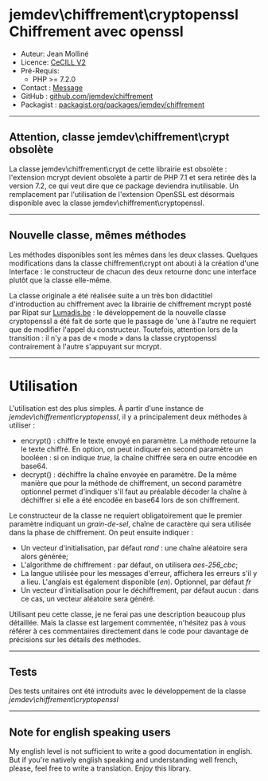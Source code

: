 # jemdev\chiffrement\cryptopenssl Chiffrement avec openssl

- Auteur:       Jean Molliné
- Licence:      [CeCILL V2][]
- Pré-Requis: 
  - PHP >= 7.2.0
- Contact :     [Message][]
- GitHub :      [github.com/jemdev/chiffrement][]
- Packagist :   [packagist.org/packages/jemdev/chiffrement][]
****
## Attention, classe jemdev\chiffrement\crypt obsolète
La classe jemdev\chiffrement\crypt de cette librairie est obsolète : l'extension mcrypt devient obsolète à partir de PHP 7.1 et sera retirée dès la version 7.2, ce qui veut dire que ce package deviendra inutilisable.
Un remplacement par l'utilisation de l'extension OpenSSL est désormais disponible avec la classe jemdev\chiffrement\cryptopenssl.
****
## Nouvelle classe, mêmes méthodes
Les méthodes disponibles sont les mêmes dans les deux classes. Quelques modifications dans la classe chiffrement\crypt ont abouti à la création d'une Interface : le constructeur de chacun des deux retourne donc une interface plutôt que la classe elle-même.

La classe originale a été réalisée suite a un très bon didactitiel d'introduction au chiffrement avec la librairie de chiffrement mcrypt posté par Ripat sur [Lumadis.be][] : le développement de la nouvelle classe cryptopenssl a été fait de sorte que le passage de 'une à l'autre ne requiert que de modifier l'appel du constructeur. Toutefois, attention lors de la transition : il n'y a pas de « mode » dans la classe cryptopenssl contrairement à l'autre s'appuyant sur mcrypt.
****

# Utilisation
L'utilisation est des plus simples. À partir d'une instance de *jemdev\chiffrement\cryptopenssl*, il y a principalement deux méthodes à utiliser :

- encrypt() : chiffre le texte envoyé en paramètre. La méthode retourne la le texte chiffré. En option, on peut indiquer en second paramètre un booléen : si on indique *true*, la chaîne chiffrée sera en outre encodée en base64.
- decrypt() : déchiffre la chaîne envoyée en paramètre. De la même manière que pour la méthode de chiffrement, un second paramètre optionnel permet d'indiquer s'il faut au préalable décoder la chaîne à déchiffrer si elle a été encodée en base64 lors de son chiffrement.

Le constructeur de la classe ne requiert obligatoirement que le premier paramètre indiquant un *grain-de-sel*, chaîne de caractère qui sera utilisée dans la phase de chiffrement. On peut ensuite indiquer :

- Un vecteur d'initialisation, par défaut *rand* : une chaîne aléatoire sera alors générée;
- L'algorithme de chiffrement : par défaut, on utilisera *aes-256_cbc*;
- La langue utilisée pour les messages d'erreur, affichera les erreurs s'il y a lieu. L'anglais est également disponible (*en*). Optionnel, par défaut *fr*
- Un vecteur d'initialisation pour le déchiffrement, par défaut aucun : dans ce cas, un vecteur aléatoire sera généré.

Utilisant peu cette classe, je ne ferai pas une description beaucoup plus détaillée. Mais la classe est largement commentée, n'hésitez pas à vous référer à ces commentaires directement dans le code pour davantage de précisions sur les détails des méthodes.
****
## Tests
Des tests unitaires ont été introduits avec le développement de la classe *jemdev\chiffrement\cryptopenssl*

****
## Note for english speaking users
My english level is not sufficient to write a good documentation in english. But if you're natively english speaking and understanding well french, please, feel free to write a translation. Enjoy this library.

[CeCILL V2]: http://www.cecill.info/licences/Licence_CeCILL_V2-fr.html "Texte de la licence CeCILL V2"
[Message]: http://jem-dev.com/a-propos/contacter-jemdev/ "Contacter Jean Molliné via son site"
[github.com/jemdev/chiffrement]: https://github.com/jemdev/chiffrement "Page GitHub de cette classe"
[packagist.org/packages/jemdev/chiffrement]: https://packagist.org/packages/jemdev/chiffrement "Page Packagist de cette classe"
[Lumadis.be]: http://www.lumadis.be/dvp/crypt/tuto_crypt.php "Tutoriel sur le chiffrement avec mcrypt"

